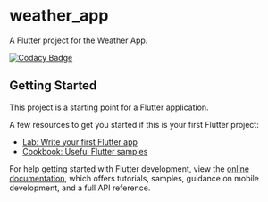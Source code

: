 # weather_app

A Flutter project for the Weather App.

[![Codacy Badge](https://app.codacy.com/project/badge/Grade/c542227c93544dcc8d695a7dcf101c4e)](https://app.codacy.com/gh/vatsaltanna-simformsolutions/weather_app/dashboard?utm_source=gh&utm_medium=referral&utm_content=&utm_campaign=Badge_grade)

## Getting Started

This project is a starting point for a Flutter application.

A few resources to get you started if this is your first Flutter project:

- [Lab: Write your first Flutter app](https://docs.flutter.dev/get-started/codelab)
- [Cookbook: Useful Flutter samples](https://docs.flutter.dev/cookbook)

For help getting started with Flutter development, view the
[online documentation](https://docs.flutter.dev/), which offers tutorials,
samples, guidance on mobile development, and a full API reference.
